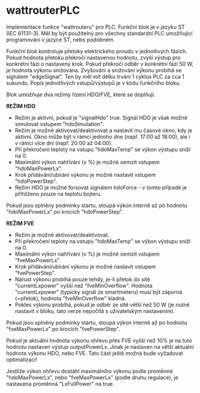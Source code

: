 # wattrouterPLC

Implementace funkce "wattrouteru" pro PLC.
Funkční blok je v jazyku ST (IEC 61131-3). Měl by být použitelný pro všechny standardní PLC umožňující programování v jazyce ST, nebo podobném.

Funkční blok kontroluje přetoky elektrického proudu v jednotlivých fázích. Pokud hodnota přetoku překročí nastavenou hodnotu, zvýší výstup pro konkrétní fázi o nastavený krok. Pokud překročí odběr v konkrétní fázi 50 W, je hodnota výkonu snižována. Zvyšování a snižování výkonu probíhá se signálem "edgeSignal". Ten by měl mít délku trvání 1 cyklus PLC za cca 1 sukundu.
Popis jednotlivých vstupů/výstupů je v kódu funkčního bloku.

Blok umožňuje dva režimy řízení HDO/FVE, které se doplňují.

**REŽIM HDO**
- Režim je aktivní, pokud je "signalHdo" true. Signál HDO je však možné simulovat vstupem "hdoSimulation". 
- Režim je možné aktivovat/deaktivovat a nastavit mu časové okno, kdy je aktivní. Okno může být v rámci jednoho dne (např. 17:00 až 18:00), ale i v rámci více dní (např. 20:00 až 04:00).
- Při překročení teploty na vstupu "hdoMaxTemp" se výkon výstupu sníží na 0.
- Maximální výkon nahřívání (v %) je možné oemzit vstupem "hdoMaxPowerLx".
- Krok přidávání/ubírání výkonu je možné nastavit vstupem "hdoPowerStep".
- Režim HDO je možné forsovat signálem hdoForce -  v tomto případě je přihlíženo pouze na teplotu bojleru.

Pokud jsou splněny podmínky startu, stoupá výkon interně až po hodnotu "hdoMaxPowerLx" po krocích "hdoPowerStep".

**REŽIM FVE**
- Režim je možné aktivovat/deaktivovat.
- Při překročení teploty na vstupu "hdoMaxTemp" se výkon výstupu sníží na 0.
- Maximální výkon nahřívání (v %) je možné oemzit vstupem "fveMaxPowerLx".
- Krok přidávání/ubírání výkonu je možné nastavit vstupem "fvePowerStep".
- Nárust výkonu probíhá pouze tehdy, je-li přetok do sítě "currentLxpower" vyšší než "fveMinOverflow". Hodnota "currentLxpower" (typicky signál ze smartmeteru) musí být záporná (=přetok), hodnota "fveMinOverflow" kladná.
- Pokles výkonu probíhá, pokud je odběr ze sítě větší než 50 W (je nutné nastavit v bloku, tato verze nepočítá s uživatelským nastavením).

Pokud jsou splněny podmínky startu, stoupá výkon interně až po hodnotu "fveMaxPowerLx" po krocích "fvePowerStep".


Pokud je aktuální hodnota výkonu ohřevu přes FVE vyšší než 10% je na tuto hodnotu nastaven výstup outputPowerLx.
Jinak je nastaven na větší aktuální hodnota výkonu HDO, nebo FVE. Tato část ještě možná bude vyžadovat optimalizaci!

Jestliže výkon ohřevu dostáhl maximálního výkonu podle proměnné "hdoMaxPowerLx", nebo "fveMaxPowerLx" (podle druhu regulace), je nastavena proměnná "LxFullPower" na true.
